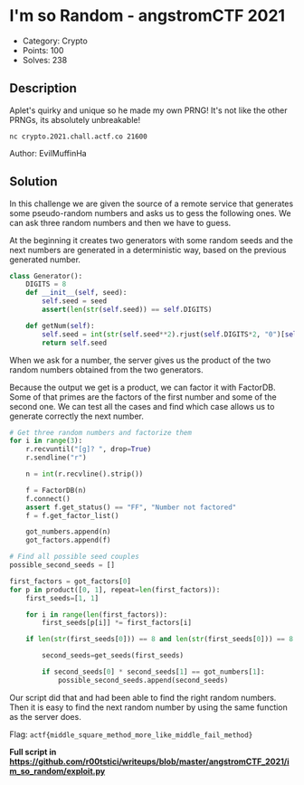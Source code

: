 # I'm so Random - angstromCTF 2021

- Category: Crypto
- Points: 100
- Solves: 238

## Description

Aplet's quirky and unique so he made my own PRNG! It's not like the other PRNGs, its absolutely unbreakable!

`nc crypto.2021.chall.actf.co 21600`

Author: EvilMuffinHa

## Solution

In this challenge we are given the source of a remote service that generates some pseudo-random numbers and asks us to gess the following ones. We can ask three random numbers and then we have to guess.

At the beginning it creates two generators with some random seeds and the next numbers are generated in a deterministic way, based on the previous generated number.

```python
class Generator():
    DIGITS = 8
    def __init__(self, seed):
        self.seed = seed
        assert(len(str(self.seed)) == self.DIGITS)

    def getNum(self):
        self.seed = int(str(self.seed**2).rjust(self.DIGITS*2, "0")[self.DIGITS//2:self.DIGITS + self.DIGITS//2])
        return self.seed
```

When we ask for a number, the server gives us the product of the two random numbers obtained from the two generators.

Because the output we get is a product, we can factor it with FactorDB. Some of that primes are the factors of the first number and some of the second one. We can test all the cases and find which case allows us to generate correctly the next number.

```python
# Get three random numbers and factorize them
for i in range(3):
    r.recvuntil("[g]? ", drop=True)
    r.sendline("r")

    n = int(r.recvline().strip())

    f = FactorDB(n)
    f.connect()
    assert f.get_status() == "FF", "Number not factored"
    f = f.get_factor_list()

    got_numbers.append(n)
    got_factors.append(f)

# Find all possible seed couples
possible_second_seeds = []

first_factors = got_factors[0]
for p in product([0, 1], repeat=len(first_factors)):
    first_seeds=[1, 1]

    for i in range(len(first_factors)):
        first_seeds[p[i]] *= first_factors[i]

    if len(str(first_seeds[0])) == 8 and len(str(first_seeds[0])) == 8:

        second_seeds=get_seeds(first_seeds)

        if second_seeds[0] * second_seeds[1] == got_numbers[1]:
            possible_second_seeds.append(second_seeds)
```

Our script did that and had been able to find the right random numbers. Then it is easy to find the next random number by using the same function as the server does.

Flag: `actf{middle_square_method_more_like_middle_fail_method}`

**Full script in https://github.com/r00tstici/writeups/blob/master/angstromCTF_2021/im_so_random/exploit.py**

